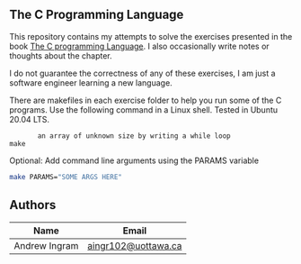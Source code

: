 ## The C Programming Language
This repository contains my attempts to solve the exercises presented in the book [The C programming Language](https://www.goodreads.com/book/show/515601.The_C_Programming_Language). I also occasionally write notes or thoughts about the chapter.

I do not guarantee the correctness of any of these exercises, I am just a software engineer learning a new language.

There are makefiles in each exercise folder to help you run some of the C programs. Use the following command in a Linux shell. Tested in Ubuntu 20.04 LTS.
```shThis is interesting, looks like we can iterate over
       an array of unknown size by writing a while loop
make
```

Optional: Add command line arguments using the PARAMS variable
```sh
make PARAMS="SOME ARGS HERE"
```

## Authors
| Name          | Email               |
| --------------|---------------------|
| Andrew Ingram | aingr102@uottawa.ca |